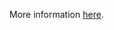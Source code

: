 More information [here](https://docs.paloaltonetworks.com/content/techdocs/en_US/prisma/prisma-cloud/prisma-cloud-code-security-policy-reference/api-policies/openapi-policies/ensure-that-securitydefinitions-is-defined-and-not-empty.html).
